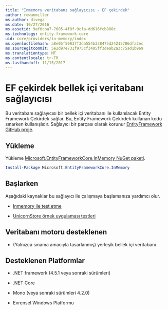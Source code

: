 ```yaml
---
title: "Inmemory veritabanı sağlayıcısı - EF çekirdek"
author: rowanmiller
ms.author: divega
ms.date: 10/27/2016
ms.assetid: 9af0cba7-7605-4f8f-9cfa-dd616fcb880c
ms.technology: entity-framework-core
uid: core/providers/in-memory/index
ms.openlocfilehash: a8e05f50837f3da554b338475d24215706dfa2ec
ms.sourcegitcommit: 5e2d97e731f975cf3405ff3deab2a3c75ad1b969
ms.translationtype: MT
ms.contentlocale: tr-TR
ms.lasthandoff: 11/15/2017
---
```

# <a name="ef-core-in-memory-database-provider"></a>EF çekirdek bellek içi veritabanı sağlayıcısı

Bu veritabanı sağlayıcısı bir bellek içi veritabanı ile kullanılacak Entity Framework Çekirdek sağlar. Bu, Entity Framework Çekirdek kullanan kodu sınarken kullanışlıdır. Sağlayıcı bir parçası olarak korunur [EntityFramework GitHub proje](https://github.com/aspnet/EntityFramework).

## <a name="install"></a>Yükleme

Yükleme [Microsoft.EntityFrameworkCore.InMemory NuGet paketi](https://www.nuget.org/packages/Microsoft.EntityFrameworkCore.InMemory/).

``` powershell
Install-Package Microsoft.EntityFrameworkCore.InMemory
```

## <a name="get-started"></a>Başlarken

Aşağıdaki kaynaklar bu sağlayıcı ile çalışmaya başlamanıza yardımcı olur.
* [Inmemory ile test etme](../../miscellaneous/testing/in-memory.md)

* [UnicornStore örnek uygulaması testleri](https://github.com/rowanmiller/UnicornStore/blob/master/UnicornStore/src/UnicornStore.Tests/Controllers/ShippingControllerTests.cs)

## <a name="supported-database-engines"></a>Veritabanı motoru desteklenen

* (Yalnızca sınama amacıyla tasarlanmış) yerleşik bellek içi veritabanı

## <a name="supported-platforms"></a>Desteklenen Platformlar

* .NET framework (4.5.1 veya sonraki sürümleri)

* .NET Core

* Mono (veya sonraki sürümleri 4.2.0)

* Evrensel Windows Platformu
